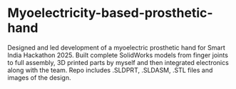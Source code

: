 # Myoelectricity-based-prosthetic-hand
Designed and led development of a myoelectric prosthetic hand for Smart India Hackathon 2025. Built complete SolidWorks models from finger joints to full assembly, 3D printed parts by myself and then integrated electronics along with the team. Repo includes .SLDPRT, .SLDASM, .STL files and images of the design.
